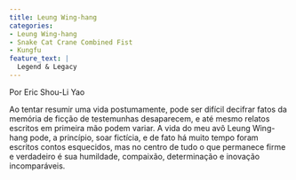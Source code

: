 ```yaml
---
title: Leung Wing-hang
categories:
- Leung Wing-hang
- Snake Cat Crane Combined Fist
- Kungfu
feature_text: |
  Legend & Legacy
---
```


Por Eric Shou-Li Yao

Ao tentar resumir uma vida postumamente, pode ser difícil decifrar fatos da memória de ficção de testemunhas desaparecem, e até mesmo relatos escritos em primeira mão podem variar. A vida do meu avô Leung Wing-hang pode, a princípio, soar fictícia, e de fato há muito tempo foram escritos contos esquecidos, mas no centro de tudo o que permanece firme e verdadeiro é sua humildade, compaixão, determinação e inovação incomparáveis.


